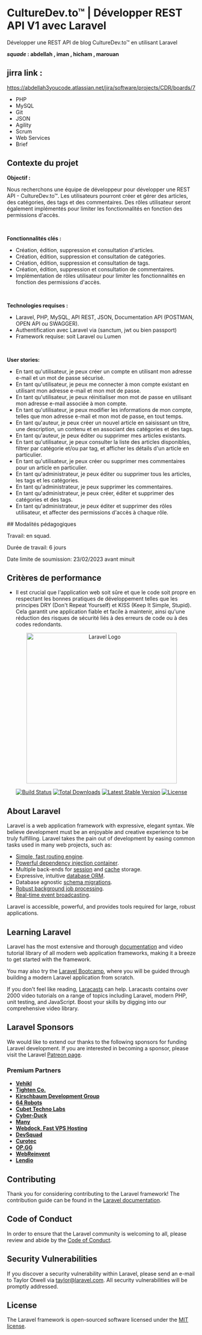 
# CultureDev.to™ | Développer REST API V1 avec Laravel
Développer une REST API de blog CultureDev.to™ en utilisant Laravel

***squade* : abdellah , iman , hicham , marouan** 
## jirra link : 
https://abdellah3youcode.atlassian.net/jira/software/projects/CDR/boards/7
-   PHP
-   MySQL
-   Git
-   JSON
-   Agility
-   Scrum
-   Web Services
-   Brief

## Contexte du projet

**Objectif :**

Nous recherchons une équipe de développeur pour développer une REST API - CultureDev.to™. Les utilisateurs pourront créer et gérer des articles, des catégories, des tags et des commentaires. Des rôles utilisateur seront également implémentés pour limiter les fonctionnalités en fonction des permissions d'accès.

​

**Fonctionnalités clés :**

-   Création, édition, suppression et consultation d'articles.
-   Création, édition, suppression et consultation de catégories.
-   Création, édition, suppression et consultation de tags.
-   Création, édition, suppression et consultation de commentaires.
-   Implémentation de rôles utilisateur pour limiter les fonctionnalités en fonction des permissions d'accès.

​

**Technologies requises :**

-   Laravel, PHP, MySQL, API REST, JSON, Documentation API (POSTMAN, OPEN API ou SWAGGER).
-   Authentification avec Laravel via (sanctum, jwt ou bien passport)
-   Framework requise: soit Laravel ou Lumen

​

**User stories:**

-   En tant qu'utilisateur, je peux créer un compte en utilisant mon adresse e-mail et un mot de passe sécurisé.
-   En tant qu'utilisateur, je peux me connecter à mon compte existant en utilisant mon adresse e-mail et mon mot de passe.
-   En tant qu'utilisateur, je peux réinitialiser mon mot de passe en utilisant mon adresse e-mail associée à mon compte.
-   En tant qu'utilisateur, je peux modifier les informations de mon compte, telles que mon adresse e-mail et mon mot de passe, en tout temps.
-   En tant qu'auteur, je peux créer un nouvel article en saisissant un titre, une description, un contenu et en associant des catégories et des tags.
-   En tant qu'auteur, je peux éditer ou supprimer mes articles existants.
-   En tant qu'utilisateur, je peux consulter la liste des articles disponibles, filtrer par catégorie et/ou par tag, et afficher les détails d'un article en particulier.
-   En tant qu'utilisateur, je peux créer ou supprimer mes commentaires pour un article en particulier.
-   En tant qu'administrateur, je peux éditer ou supprimer tous les articles, les tags et les catégories.
-   En tant qu'administrateur, je peux supprimer les commentaires.
-   En tant qu'administrateur, je peux créer, éditer et supprimer des catégories et des tags.
-   En tant qu'administrateur, je peux éditer et supprimer des rôles utilisateur, et affecter des permissions d'accès à chaque rôle.

​## Modalités pédagogiques

Travail: en squad.

Durée de travail: 6 jours

Date limite de soumission: 23/02/2023 avant minuit
## Critères de performance

-   Il est crucial que l'application web soit sûre et que le code soit propre en respectant les bonnes pratiques de développement telles que les principes DRY (Don't Repeat Yourself) et KISS (Keep It Simple, Stupid). Cela garantit une application fiable et facile à maintenir, ainsi qu'une réduction des risques de sécurité liés à des erreurs de code ou à des codes redondants.


<p align="center"><a href="https://laravel.com" target="_blank"><img src="https://raw.githubusercontent.com/laravel/art/master/logo-lockup/5%20SVG/2%20CMYK/1%20Full%20Color/laravel-logolockup-cmyk-red.svg" width="400" alt="Laravel Logo"></a></p>

<p align="center">
<a href="https://github.com/laravel/framework/actions"><img src="https://github.com/laravel/framework/workflows/tests/badge.svg" alt="Build Status"></a>
<a href="https://packagist.org/packages/laravel/framework"><img src="https://img.shields.io/packagist/dt/laravel/framework" alt="Total Downloads"></a>
<a href="https://packagist.org/packages/laravel/framework"><img src="https://img.shields.io/packagist/v/laravel/framework" alt="Latest Stable Version"></a>
<a href="https://packagist.org/packages/laravel/framework"><img src="https://img.shields.io/packagist/l/laravel/framework" alt="License"></a>
</p>

## About Laravel

Laravel is a web application framework with expressive, elegant syntax. We believe development must be an enjoyable and creative experience to be truly fulfilling. Laravel takes the pain out of development by easing common tasks used in many web projects, such as:

- [Simple, fast routing engine](https://laravel.com/docs/routing).
- [Powerful dependency injection container](https://laravel.com/docs/container).
- Multiple back-ends for [session](https://laravel.com/docs/session) and [cache](https://laravel.com/docs/cache) storage.
- Expressive, intuitive [database ORM](https://laravel.com/docs/eloquent).
- Database agnostic [schema migrations](https://laravel.com/docs/migrations).
- [Robust background job processing](https://laravel.com/docs/queues).
- [Real-time event broadcasting](https://laravel.com/docs/broadcasting).

Laravel is accessible, powerful, and provides tools required for large, robust applications.

## Learning Laravel

Laravel has the most extensive and thorough [documentation](https://laravel.com/docs) and video tutorial library of all modern web application frameworks, making it a breeze to get started with the framework.

You may also try the [Laravel Bootcamp](https://bootcamp.laravel.com), where you will be guided through building a modern Laravel application from scratch.

If you don't feel like reading, [Laracasts](https://laracasts.com) can help. Laracasts contains over 2000 video tutorials on a range of topics including Laravel, modern PHP, unit testing, and JavaScript. Boost your skills by digging into our comprehensive video library.

## Laravel Sponsors

We would like to extend our thanks to the following sponsors for funding Laravel development. If you are interested in becoming a sponsor, please visit the Laravel [Patreon page](https://patreon.com/taylorotwell).

### Premium Partners

- **[Vehikl](https://vehikl.com/)**
- **[Tighten Co.](https://tighten.co)**
- **[Kirschbaum Development Group](https://kirschbaumdevelopment.com)**
- **[64 Robots](https://64robots.com)**
- **[Cubet Techno Labs](https://cubettech.com)**
- **[Cyber-Duck](https://cyber-duck.co.uk)**
- **[Many](https://www.many.co.uk)**
- **[Webdock, Fast VPS Hosting](https://www.webdock.io/en)**
- **[DevSquad](https://devsquad.com)**
- **[Curotec](https://www.curotec.com/services/technologies/laravel/)**
- **[OP.GG](https://op.gg)**
- **[WebReinvent](https://webreinvent.com/?utm_source=laravel&utm_medium=github&utm_campaign=patreon-sponsors)**
- **[Lendio](https://lendio.com)**

## Contributing

Thank you for considering contributing to the Laravel framework! The contribution guide can be found in the [Laravel documentation](https://laravel.com/docs/contributions).

## Code of Conduct

In order to ensure that the Laravel community is welcoming to all, please review and abide by the [Code of Conduct](https://laravel.com/docs/contributions#code-of-conduct).

## Security Vulnerabilities

If you discover a security vulnerability within Laravel, please send an e-mail to Taylor Otwell via [taylor@laravel.com](mailto:taylor@laravel.com). All security vulnerabilities will be promptly addressed.

## License

The Laravel framework is open-sourced software licensed under the [MIT license](https://opensource.org/licenses/MIT).

